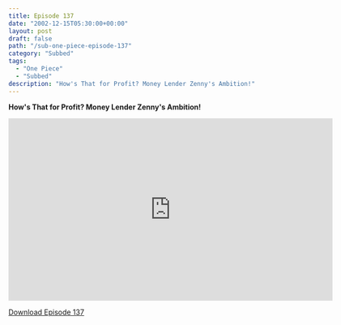 ```yaml
---
title: Episode 137
date: "2002-12-15T05:30:00+00:00"
layout: post
draft: false
path: "/sub-one-piece-episode-137"
category: "Subbed"
tags:
  - "One Piece"
  - "Subbed"
description: "How's That for Profit? Money Lender Zenny's Ambition!"
---
```


**How's That for Profit? Money Lender Zenny's Ambition!**

<iframe width="640" height="360" src="https://www.rapidvideo.com/e/FXQE23VQYA" frameborder="0" marginwidth=0 marginheight=0 scrolling=no allowfullscreen></iframe>

<a href="http://ouo.io/qs/eCodkFEQ?s=https://rapidvid.to/d/https://www.rapidvideo.com/e/FXQE23VQYA">Download Episode 137</a>
